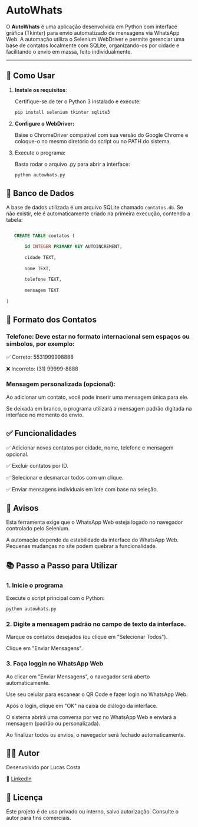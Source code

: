 # AutoWhats

O **AutoWhats** é uma aplicação desenvolvida em Python com interface gráfica (Tkinter) para envio automatizado de mensagens via WhatsApp Web. A automação utiliza o Selenium WebDriver e permite gerenciar uma base de contatos localmente com SQLite, organizando-os por cidade e facilitando o envio em massa, feito individualmente.

---

## 🚀 Como Usar

1. **Instale os requisitos**:
   
   Certifique-se de ter o Python 3 instalado e execute:

   ```bash
   pip install selenium tkinter sqlite3
   ```

   
3. **Configure o WebDriver:**
   
    Baixe o ChromeDriver compatível com sua versão do Google Chrome e coloque-o no mesmo diretório do script ou no PATH do sistema.


4. Execute o programa:
   
   Basta rodar o arquivo .py para abrir a interface:
   
   ```bash
   python autowhats.py
   ```


## 🧩 Banco de Dados

A base de dados utilizada é um arquivo SQLite chamado ``contatos.db``. Se não existir, ele é automaticamente criado na primeira execução, contendo a tabela:

```sql

   CREATE TABLE contatos (

       id INTEGER PRIMARY KEY AUTOINCREMENT,
    
       cidade TEXT,
    
       nome TEXT,
    
       telefone TEXT,
    
       mensagem TEXT
    
)
```

## 📇 Formato dos Contatos
### Telefone: Deve estar no formato internacional sem espaços ou símbolos, por exemplo:

✅ Correto: 5531999998888

❌ Incorreto: (31) 99999-8888


### Mensagem personalizada (opcional):

Ao adicionar um contato, você pode inserir uma mensagem única para ele.

Se deixada em branco, o programa utilizará a mensagem padrão digitada na interface no momento do envio.



## ✅ Funcionalidades

✅ Adicionar novos contatos por cidade, nome, telefone e mensagem opcional.

✅ Excluir contatos por ID.

✅ Selecionar e desmarcar todos com um clique.

✅ Enviar mensagens individuais em lote com base na seleção.



## 🛑 Avisos

Esta ferramenta exige que o WhatsApp Web esteja logado no navegador controlado pelo Selenium.

A automação depende da estabilidade da interface do WhatsApp Web. Pequenas mudanças no site podem quebrar a funcionalidade.



## 📚 Passo a Passo para Utilizar

### 1. Inicie o programa

Execute o script principal com o Python:

   ```bash
   python autowhats.py
```


### 2. Digite a mensagem padrão no campo de texto da interface.

Marque os contatos desejados (ou clique em "Selecionar Todos").

Clique em "Enviar Mensagens".


### 3. Faça loggin no WhatsApp Web

Ao clicar em "Enviar Mensagens", o navegador será aberto automaticamente.

Use seu celular para escanear o QR Code e fazer login no WhatsApp Web.

Após o login, clique em "OK" na caixa de diálogo da interface.

O sistema abrirá uma conversa por vez no WhatsApp Web e enviará a mensagem (padrão ou personalizada).

Ao finalizar todos os envios, o navegador será fechado automaticamente.



## 👨‍💻 Autor

Desenvolvido por Lucas Costa

🔗 [LinkedIn](https://www.linkedin.com/in/lucas-de-freitas-costa/)

## 📄 Licença

Este projeto é de uso privado ou interno, salvo autorização. Consulte o autor para fins comerciais.
